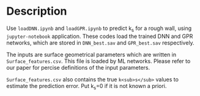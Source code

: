 # Description
Use `loadDNN.ipynb` and `loadGPR.ipynb` to predict k<sub>s</sub> for a rough wall, using `jupyter-notebook` application. These codes load the trained DNN and GPR networks, which are stored in `DNN_best.sav` and `GPR_best.sav` respectively.

The inputs are surface geometrical parameters which are written in `Surface_features.csv`. This file is loaded by ML networks.
Please refer to our paper for percise definitions of the input parameters.

`Surface_features.csv` also contains the true `k<sub>s</sub>` values to estimate the prediction error. Put k<sub>s</sub>=0 if it is not known a priori.
